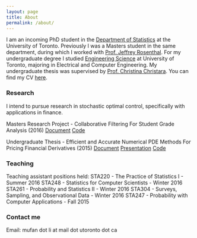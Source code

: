 ```yaml
---
layout: page
title: About
permalink: /about/
---
```


I am an incoming PhD student in the [Department of Statistics](http://www.utstat.utoronto.ca/) at the University of Toronto. Previously I was a Masters student in the same department, during which I worked with [Prof. Jeffrey Rosenthal](http://probability.ca/jeff/). For my undergraduate degree I studied [Engineering Science](http://engsci.utoronto.ca/) at University of Toronto, majoring in Electrical and Computer Engineering. My undergraduate thesis was supervised by [Prof. Christina Christara](http://www.cs.toronto.edu/~ccc/). You can find my CV [here](CV_Mufan_Li.pdf).

### Research

I intend to pursue research in stochastic optimal control, specifically with applications in finance.

Masters Research Project - Collaborative Filtering For Student Grade Analysis (2016) [Document](Mufan_Li_MSc_Report.pdf) [Code](https://github.com/mufan-li/sg)

Undergraduate Thesis - Efficient and Accurate Numerical PDE Methods For Pricing Financial Derivatives (2015) [Document](Mufan_Li_Undergrad_Thesis.pdf) [Presentation](Mufan_Li_Thesis_Presentation.pdf) [Code](https://github.com/mufan-li/PDE03)

### Teaching

Teaching assistant positions held:
STA220 - The Practice of Statistics I - Summer 2016
STA248 - Statistics for Computer Scientists - Winter 2016
STA261 - Probability and Statistics II - Winter 2016
STA304 - Surveys, Sampling, and Observational Data - Winter 2016
STA247 - Probability with Computer Applications - Fall 2015

### Contact me

Email: mufan dot li at mail dot utoronto dot ca
<!-- [email@domain.com](mailto:email@domain.com) -->